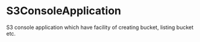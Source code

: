 # S3ConsoleApplication
S3 console application which have facility of creating bucket, listing bucket etc.
